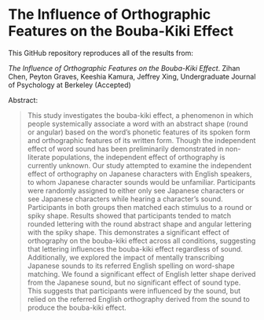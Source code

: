 # The Influence of Orthographic Features on the Bouba-Kiki Effect

This GitHub repository reproduces all of the results from:

*The Influence of Orthographic Features on the Bouba-Kiki Effect*. Zihan Chen, Peyton Graves, Keeshia Kamura, Jeffrey Xing, Undergraduate Journal of Psychology at Berkeley (Accepted)

Abstract:
> This study investigates the bouba-kiki effect, a phenomenon in which people systemically associate a word with an abstract shape (round or angular) based on the word’s phonetic features of its spoken form and orthographic features of its written form. Though the independent effect of word sound has been preliminarily demonstrated in non-literate populations, the independent effect of orthography is currently unknown. Our study attempted to examine the independent effect of orthography on Japanese characters with English speakers, to whom Japanese character sounds would be unfamiliar. Participants were randomly assigned to either only see Japanese characters or see Japanese characters while hearing a character’s sound. Participants in both groups then matched each stimulus to a round or spiky shape. Results showed that participants tended to match rounded lettering with the round abstract shape and angular lettering with the spiky shape. This demonstrates a significant effect of orthography on the bouba-kiki effect across all conditions, suggesting that lettering influences the bouba-kiki effect regardless of sound. Additionally, we explored the impact of mentally transcribing Japanese sounds to its referred English spelling on word-shape matching. We found a significant effect of English letter shape derived from the Japanese sound, but no significant effect of sound type. This suggests that participants were influenced by the sound, but relied on the referred English orthography derived from the sound to produce the bouba-kiki effect.
